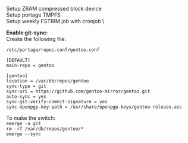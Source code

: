 Setup ZRAM compressed block device \
Setup portage TMPFS \
Setup weekly FSTRIM job with cronjob \


**Enable git-sync:** \
Create the following file:

```
/etc/portage/repos.conf/gentoo.conf 

[DEFAULT]
main-repo = gentoo

[gentoo]
location = /var/db/repos/gentoo
sync-type = git
sync-uri = https://github.com/gentoo-mirror/gentoo.git
auto-sync = yes
sync-git-verify-commit-signature = yes
sync-openpgp-key-path = /usr/share/openpgp-keys/gentoo-release.asc
```

To make the switch: \
`emerge -a git` \
`rm -rf /var/db/repos/gentoo/*` \
`emerge --sync`
